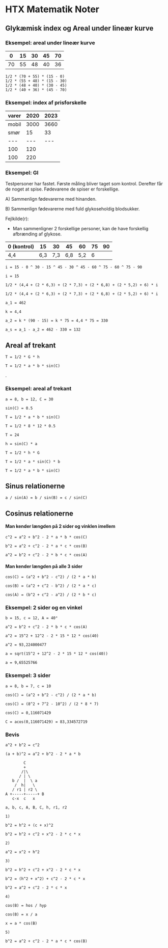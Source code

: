 
# HTX Matematik Noter

## Glykæmisk index og Areal under lineær kurve

### Eksempel: areal under lineær kurve

0 | 15 | 30 | 45 | 70
---|---|---|---|---
70 | 55 | 48 | 40 | 36

```
1/2 * (70 + 55) * (15 - 0)
1/2 * (55 + 48) * (15 - 30)
1/2 * (48 + 40) * (30 - 45)
1/2 * (40 + 36) * (45 - 70)
```

### Eksempel: index af prisforskelle

varer | 2020 | 2023 
---|---|---
mobil | 3000 | 3660
smør | 15 | 33
---|---|---
| 100 | 120
| 100 | 220

### Eksempel: GI

Testpersoner har fastet. Første måling bliver taget som kontrol.
Derefter får de noget at spise. Fødevarene de spiser er forskellige.

A) Sammenlign fødevarerne med hinanden.

B) Sammenlign fødevarerne med fuld glykoseholdig blodsukker.

Fejlkilde(r):
- Man sammenligner 2 forskellige personer, kan de have forskellig afbrænding af glykose.

0 (kontrol) | 15 | 30 | 45 | 60 | 75 | 90
---|---|---|---|---|---|---
4,4 | 6,3 | 7,3 | 6,8 | 5,2 | 6

```
i = 15 - 0 ^ 30 - 15 ^ 45 - 30 ^ 45 - 60 ^ 75 - 60 ^ 75 - 90

i = 15

1/2 * (4,4 + (2 * 6,3) + (2 * 7,3) + (2 * 6,8) + (2 * 5,2) + 6) * i

1/2 * (4,4 + (2 * 6,3) + (2 * 7,3) + (2 * 6,8) + (2 * 5,2) + 6) * i

a_1 = 462

k = 4,4

a_2 = k * (90 - 15) = k * 75 = 4,4 * 75 = 330

a_s = a_1 - a_2 = 462 - 330 = 132
```

## Areal af trekant

```
T = 1/2 * G * h

T = 1/2 * a * b * sin(C)
```
.
### Eksempel: areal af trekant

```
a = 8, b = 12, C = 30

sin(C) = 0.5

T = 1/2 * a * b * sin(C)

T = 1/2 * 8 * 12 * 0.5

T = 24

h = sin(C) * a

T = 1/2 * h * G

T = 1/2 * a * sin(C) * b

T = 1/2 * a * b * sin(C)
```

## Sinus relationerne

```
a / sin(A) = b / sin(B) = c / sin(C)
```

## Cosinus relationerne


#### Man kender længden på 2 sider og vinklen imellem
```
c^2 = a^2 + b^2 - 2 * a * b * cos(C)

b^2 = a^2 + c^2 - 2 * a * c * cos(B)

a^2 = b^2 + c^2 - 2 * b * c * cos(A)
```

#### Man kender længden på alle 3 sider
```
cos(C) = (a^2 + b^2 - c^2) / (2 * a * b)

cos(B) = (a^2 + c^2 - b^2) / (2 * a * c)

cos(A) = (b^2 + c^2 - a^2) / (2 * b * c)
```

### Eksempel: 2 sider og en vinkel
```
b = 15, c = 12, A = 40°

a^2 = b^2 + c^2 - 2 * b * c * cos(A)

a^2 = 15^2 + 12^2 - 2 * 15 * 12 * cos(40)

a^2 = 93,224000477

a = sqrt(15^2 + 12^2 - 2 * 15 * 12 * cos(40))

a = 9,65525766
```

### Eksempel: 3 sider
```
a = 8, b = 7, c = 10

cos(C) = (a^2 + b^2 - c^2) / (2 * a * b)

cos(C) = (8^2 + 7^2 - 10^2) / (2 * 8 * 7)

cos(C) = 0,116071429

C = acos(0,116071429) = 83,334572719
```

### Bevis
```
a^2 + b^2 = c^2

(a + b)^2 = a^2 + b^2 - 2 * a * b

        C
        +
       /|\
      / | \
   b /  |  \ a
    /  h|   \
   / r1 | r2 \
A +-----+-----+ B
   c-x  c   x

a, b, c, A, B, C, h, r1, r2

1)

b^2 = h^2 + (c + x)^2

b^2 = h^2 + c^2 + x^2 - 2 * c * x

2)

a^2 = x^2 + h^2

3)

b^2 = h^2 + c^2 + x^2 - 2 * c * x

b^2 = (h^2 + x^2) + c^2 - 2 * c * x

b^2 = a^2 + c^2 - 2 * c * x

4)

cos(B) = hos / hyp

cos(B) = x / a

x = a * cos(B)

5)

b^2 = a^2 + c^2 - 2 * a * c * cos(B)
```






